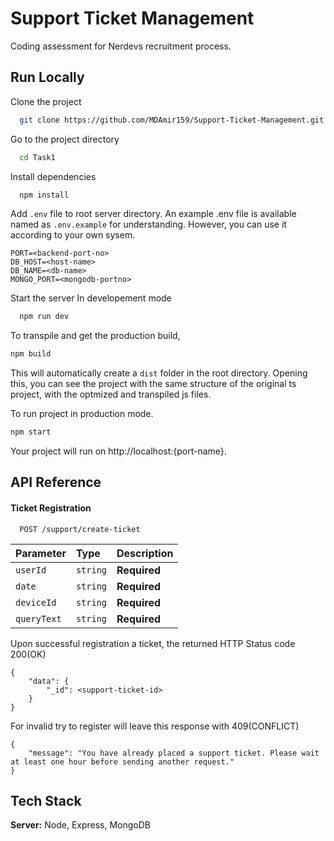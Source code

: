 # Support Ticket Management

Coding assessment for Nerdevs recruitment process.
## Run Locally

Clone the project

```bash
  git clone https://github.com/MDAmir159/Support-Ticket-Management.git
```

Go to the project directory

```bash
  cd Task1
```

Install dependencies

```bash
  npm install
```


Add `.env` file to root server directory. An example .env file is available named as `.env.example` for understanding. However, you can use it according to your own sysem.
```
PORT=<backend-port-no>
DB_HOST=<host-name>
DB_NAME=<db-name>
MONGO_PORT=<mongodb-portno>
```

Start the server
In developement mode
```bash
  npm run dev
```

To transpile and get the production build,
```bash
npm build
```

This will automatically create a `dist` folder in the root directory. Opening this, you can see the project with the same structure of the original ts project, with the optmized and transpiled js files.

To run project in production mode.
```bash
npm start
```

Your project will run on http://localhost:{port-name}.
## API Reference
#### Ticket Registration

```http
  POST /support/create-ticket
```

| Parameter | Type     | Description                |
| :-------- | :------- | :------------------------- |
| `userId` | `string` | **Required** |
| `date` | `string` | **Required** |
| `deviceId` | `string` | **Required** |
| `queryText` | `string` | **Required** |

Upon successful registration a ticket, the returned HTTP Status code 200(OK)
```
{
    "data": {
        "_id": <support-ticket-id>
    }
}
```
For invalid try to register will leave this response with 409(CONFLICT)
```
{
    "message": "You have already placed a support ticket. Please wait at least one hour before sending another request."
}
```
## Tech Stack

**Server:** Node, Express, MongoDB
